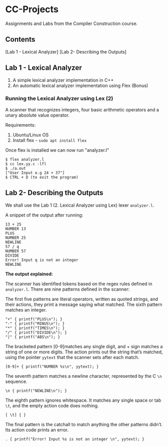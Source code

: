 # CC-Projects
Assignments and Labs from the Compiler Construction course.

## Contents
  [Lab 1 - Lexical Analyzer]
  [Lab 2- Describing the Outputs]

## Lab 1 - Lexical Analyzer
1) A simple lexical analyzer implementation in C++
2) An automatic lexical analyzer implementation using Flex (Bonus)

### Running the Lexical Analyzer using Lex (2)
A scanner that recognizes integers, four basic arithmetic operators and a unary absolute value operator.

Requirements:
1) Ubuntu/Linux OS
2) Install flex - `sudo apt install flex`

Once flex is installed we can now run "analyzer.l" <br>
  ```
  $ flex analyzer.l
  $ cc lex.yy.c -lfl
  $ ./a.out
  ["User Input e.g 24 + 37"]
  $ CTRL + D (to exit the program)
  ```

## Lab 2- Describing the Outputs

We shall use the Lab 1 (2. Lexical Analyzer using Lex) lexer `analyzer.l`.

A snippet of the output after running:
```
13 + 25
NUMBER 13
PLUS
NUMBER 25
NEWLINE
57 / q
NUMBER 57
DIVIDE
Error! Input q is not an integer
NEWLINE
```
__The output explained:__

The scanner has identified tokens based on the regex rules defined in `analyzer.l`. There are nine patterns defined in the scanner:

The first five patterns are literal operators, written as quoted strings, and their actions, they print a message saying what matched. The sixth pattern matches an integer. <br/>
```
"+" { printf("PLUS\n"); }
"-" { printf("MINUS\n"); }
"*" { printf("TIMES\n"); }
"/" { printf("DIVIDE\n"); }
"|" { printf("ABS\n"); }
```

The bracketed pattern [0-9]matches any single digit, and + sign  matches a string of one or more digits. The action prints out the string that’s matched, using the pointer `yytext` that the scanner sets after each match. <br/>

`[0-9]+ { printf("NUMBER %s\n", yytext); }` <br/>

The seventh pattern matches a newline character, represented by the C `\n` sequence. <br/>

`\n { printf("NEWLINE\n"); }` <br/>

The eighth pattern ignores whitespace. It matches any single space or tab `\t`, and the empty action code does nothing. <br/>

`[ \t] { }` <br/>

The final pattern is the catchall to match anything the other patterns didn’t. Its action code prints an error. <br/>

`. { printf("Error! Input %s is not an integer \n", yytext); }`
